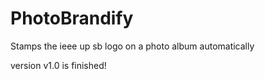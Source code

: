 # PhotoBrandify

Stamps the ieee up sb logo on a photo album automatically

version v1.0 is finished!
